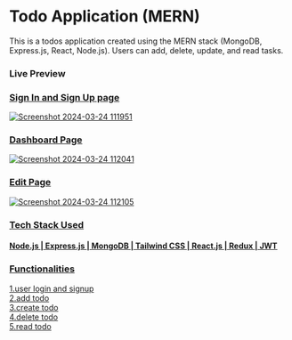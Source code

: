 # Todo Application (MERN)
This is a todos application created using the MERN stack (MongoDB, Express.js, React, Node.js). Users can add, delete, update, and read tasks.

<h3>Live Preview</h3>
 <a href= "https://65ffc3147fedff963f545e44--poetic-taiyaki-c2e338.netlify.app/"/>

<h3>Sign In and Sign Up page</h3>

![Screenshot 2024-03-24 111951](https://github.com/ak8459/GreenMentor/assets/87300147/e106ba4f-f65e-45e8-b7fa-4c5d44bff1a1)

<h3>Dashboard Page</h3>

![Screenshot 2024-03-24 112041](https://github.com/ak8459/GreenMentor/assets/87300147/bc458d21-f42d-4c1b-b199-aae269e537e8)


<h3>Edit Page</h3>

![Screenshot 2024-03-24 112105](https://github.com/ak8459/GreenMentor/assets/87300147/6375216d-ff08-4621-afb6-c37dd489c4a0)

<h3>Tech Stack Used</h3>
<h4>Node.js | Express.js | MongoDB | Tailwind CSS | React.js | Redux | JWT </h4>

<h3>Functionalities</h3>
  <div>1.user login and signup</div> 
  <div>2.add todo</div>
  <div>3.create todo</div>
  <div>4.delete todo</div>
  <div>5.read todo</div>
 





